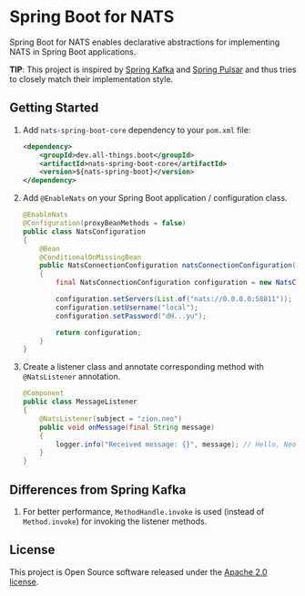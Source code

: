 # Spring Boot for NATS

Spring Boot for NATS enables declarative abstractions for implementing NATS in Spring Boot applications.

**TIP**: This project is inspired by [Spring Kafka](https://github.com/spring-projects/spring-kafka) and
[Spring Pulsar](https://github.com/spring-projects/spring-pulsar) and thus tries to closely match their implementation style.

## Getting Started

1. Add `nats-spring-boot-core` dependency to your `pom.xml` file:

    ```xml
    <dependency>
	    <groupId>dev.all-things.boot</groupId>
	    <artifactId>nats-spring-boot-core</artifactId>
	    <version>${nats-spring-boot}</version>
    </dependency>
    ```

2. Add `@EnableNats` on your Spring Boot application / configuration class.

    ```java
    @EnableNats
    @Configuration(proxyBeanMethods = false)
    public class NatsConfiguration
    {
        @Bean
        @ConditionalOnMissingBean
        public NatsConnectionConfiguration natsConnectionConfiguration()
        {
            final NatsConnectionConfiguration configuration = new NatsConnectionConfiguration();
    
            configuration.setServers(List.of("nats://0.0.0.0:58811"));
            configuration.setUsername("local");
            configuration.setPassword("dH...yu");
    
            return configuration;
        }
    }
   ```

3. Create a listener class and annotate corresponding method with `@NatsListener` annotation.

    ```java
    @Component
    public class MessageListener
    {
        @NatsListener(subject = "zion.neo")
        public void onMessage(final String message)
        {
            logger.info("Received message: {}", message); // Hello, Neo
        }
    }
    ```

## Differences from Spring Kafka

1. For better performance, `MethodHandle.invoke` is used (instead of `Method.invoke`) for invoking the listener methods.

## License

This project is Open Source software released under the [Apache 2.0 license](https://www.apache.org/licenses/LICENSE-2.0.html).
